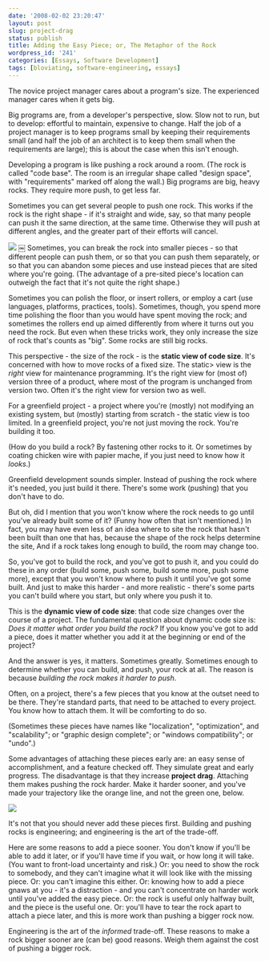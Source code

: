 ```yaml
---
date: '2008-02-02 23:20:47'
layout: post
slug: project-drag
status: publish
title: Adding the Easy Piece; or, The Metaphor of the Rock
wordpress_id: '241'
categories: [Essays, Software Development]
tags: [bloviating, software-engineering, essays]
---
```


The novice project manager cares about a program's size.  The experienced manager cares when it gets big.

<!-- more -->

Big programs are, from a developer's perspective, slow. Slow not to run, but to develop: effortful to maintain, expensive to change.  Half the job of a project manager is to keep programs small by keeping their requirements small (and half the job of an architect is to keep them small when the requirements are large); this is about the case when this isn't enough.

Developing a program is like pushing a rock around a room. (The rock is called "code base".  The room is an irregular shape called "design space", with "requirements" marked off along the wall.)  Big programs are big, heavy rocks. They require more push, to get less far.

Sometimes you can get several people to push one rock.  This works if the rock is the right shape - if it's straight and wide, say, so that many people can push it the same direction, at the same time.  Otherwise they will push at different angles, and the greater part of their efforts will cancel.

![](/images/2008/project-drag-1.png)
￼
Sometimes, you can break the rock into smaller pieces - so that different people can push them, or so that you can push them separately, or so that you can abandon some pieces and use instead pieces that are sited where you're going.  (The advantage of a pre-sited piece's location can outweigh the fact that it's not quite the right shape.)

Sometimes you can polish the floor, or insert rollers, or employ a cart (use languages, platforms, practices, tools).  Sometimes, though, you spend more time polishing the floor than you would have spent moving the rock; and sometimes the rollers end up aimed differently from where it turns out you need the rock.  But even when these tricks work, they only increase the size of rock that's counts as "big".  Some rocks are still big rocks.

This perspective - the size of the rock - is the **static view of code size**.  It's concerned with how to move rocks of a fixed size.  The static> view is the _right_ view for maintenance programming.  It's the right view for (most of) version three of a product, where most of the program is unchanged from version two.  Often it's the right view for version two as well.

For a greenfield project - a project where you're (mostly) not modifying an existing system, but (mostly) starting from scratch - the static view is too limited.  In a greenfield project, you're not just moving the rock.  You're building it too.

(How do you build a rock?  By fastening other rocks to it.  Or sometimes by coating chicken wire with papier mache, if you just need to know how it _looks_.)

Greenfield development sounds simpler.  Instead of pushing the rock where it's needed, you just build it there.  There's some work (pushing) that you don't have to do.

But oh, did I mention that you won't know where the rock needs to go until you've already built some of it?  (Funny how often that isn't mentioned.)  In fact, you may have even less of an idea where to site the rock that hasn't been built than one that has, because the shape of the rock helps determine the site, And if a rock takes long enough to build, the room may change too.

So, you've got to build the rock, and you've got to push it, and you could do these in any order (build some, push some, build some more, push some more), except that you won't know where to push it until you've got some built.  And just to make this harder - and more realistic - there's some parts you can't build where you start, but only where you push it to.

This is the **dynamic view of code size**: that code size changes over the course of a project.  The fundamental question about dynamic code size is: _Does it matter what order you build the rock?_  If you know you've got to add a piece, does it matter whether you add it at the beginning or end of the project?

And the answer is yes, it matters.  Sometimes greatly.  Sometimes enough to determine whether you can build, and push, your rock at all.  The reason is because _building the rock makes it harder to push_.

Often, on a project, there's a few pieces that you know at the outset need to be there.  They're standard parts, that need to be attached to every project.  You know how to attach them.  It will be comforting to do so.

(Sometimes these pieces have names like "localization", "optimization", and "scalability"; or "graphic design complete"; or "windows compatibility"; or "undo".)

Some advantages of attaching these pieces early are: an easy sense of accomplishment, and a feature checked off.  They simulate great and early progress.  The disadvantage is that they increase **project drag**.  Attaching them makes pushing the rock harder.  Make it harder sooner, and you've made your trajectory like the orange line, and not the green one, below.

![](/images/2008/project-drag-2.png)

It's not that you should never add these pieces first.  Building and pushing rocks is engineering; and engineering is the art of the trade-off.

Here are some reasons to add a piece sooner.  You don't know if you'll be able to add it later, or if you'll have time if you wait, or how long it will take. (You want to front-load uncertainty and risk.)  Or: you need to show the rock to somebody, and they can't imagine what it will look like with the missing piece.  Or: you can't imagine this either.  Or: knowing how to add a piece gnaws at you - it's a distraction - and you can't concentrate on harder work until you've added the easy piece.  Or: the rock is useful only halfway built, and the piece is the useful one.  Or: you'll have to tear the rock apart to attach a piece later, and this is more work than pushing a bigger rock now.

Engineering is the art of the _informed_ trade-off.  These reasons to make a rock bigger sooner are (can be) good reasons.  Weigh them against the cost of pushing a bigger rock.
